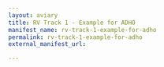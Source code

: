 ```yaml
---
layout: aviary
title: RV Track 1 - Example for ADHO
manifest_name: rv-track-1-example-for-adho
permalink: rv-track-1-example-for-adho
external_manifest_url: 

---
```

<!-- Add an essay or interpretive material below this line,
using HTML or markdown.  Do not modify this file above this line -->

